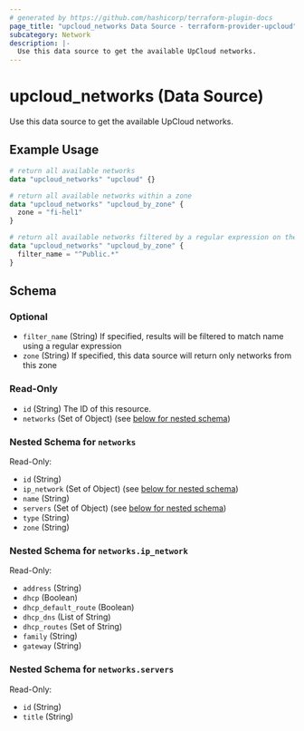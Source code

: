 ```yaml
---
# generated by https://github.com/hashicorp/terraform-plugin-docs
page_title: "upcloud_networks Data Source - terraform-provider-upcloud"
subcategory: Network
description: |-
  Use this data source to get the available UpCloud networks.
---
```


# upcloud_networks (Data Source)

Use this data source to get the available UpCloud networks.

## Example Usage

```terraform
# return all available networks
data "upcloud_networks" "upcloud" {}

# return all available networks within a zone
data "upcloud_networks" "upcloud_by_zone" {
  zone = "fi-hel1"
}

# return all available networks filtered by a regular expression on the name of the network
data "upcloud_networks" "upcloud_by_zone" {
  filter_name = "^Public.*"
}
```

<!-- schema generated by tfplugindocs -->
## Schema

### Optional

- `filter_name` (String) If specified, results will be filtered to match name using a regular expression
- `zone` (String) If specified, this data source will return only networks from this zone

### Read-Only

- `id` (String) The ID of this resource.
- `networks` (Set of Object) (see [below for nested schema](#nestedatt--networks))

<a id="nestedatt--networks"></a>
### Nested Schema for `networks`

Read-Only:

- `id` (String)
- `ip_network` (Set of Object) (see [below for nested schema](#nestedobjatt--networks--ip_network))
- `name` (String)
- `servers` (Set of Object) (see [below for nested schema](#nestedobjatt--networks--servers))
- `type` (String)
- `zone` (String)

<a id="nestedobjatt--networks--ip_network"></a>
### Nested Schema for `networks.ip_network`

Read-Only:

- `address` (String)
- `dhcp` (Boolean)
- `dhcp_default_route` (Boolean)
- `dhcp_dns` (List of String)
- `dhcp_routes` (Set of String)
- `family` (String)
- `gateway` (String)


<a id="nestedobjatt--networks--servers"></a>
### Nested Schema for `networks.servers`

Read-Only:

- `id` (String)
- `title` (String)


